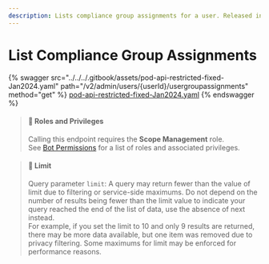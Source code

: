 ```yaml
---
description: Lists compliance group assignments for a user. Released in 1.55.3
---
```


# List Compliance Group Assignments

{% swagger src="../../../.gitbook/assets/pod-api-restricted-fixed-Jan2024.yaml" path="/v2/admin/users/{userId}/usergroupassignments" method="get" %}
[pod-api-restricted-fixed-Jan2024.yaml](../../../.gitbook/assets/pod-api-restricted-fixed-Jan2024.yaml)
{% endswagger %}

> #### 🚧 Roles and Privileges
>
> Calling this endpoint requires the **Scope Management** role.\
> See [Bot Permissions](https://docs.developers.symphony.com/building-bots-on-symphony/configuration/bot-permissions) for a list of roles and associated privileges.

> #### 📘 Limit
>
> Query parameter `limit`: A query may return fewer than the value of limit due to filtering or service-side maximums. Do not depend on the number of results being fewer than the limit value to indicate your query reached the end of the list of data, use the absence of next instead.\
> For example, if you set the limit to 10 and only 9 results are returned, there may be more data available, but one item was removed due to privacy filtering. Some maximums for limit may be enforced for performance reasons.
